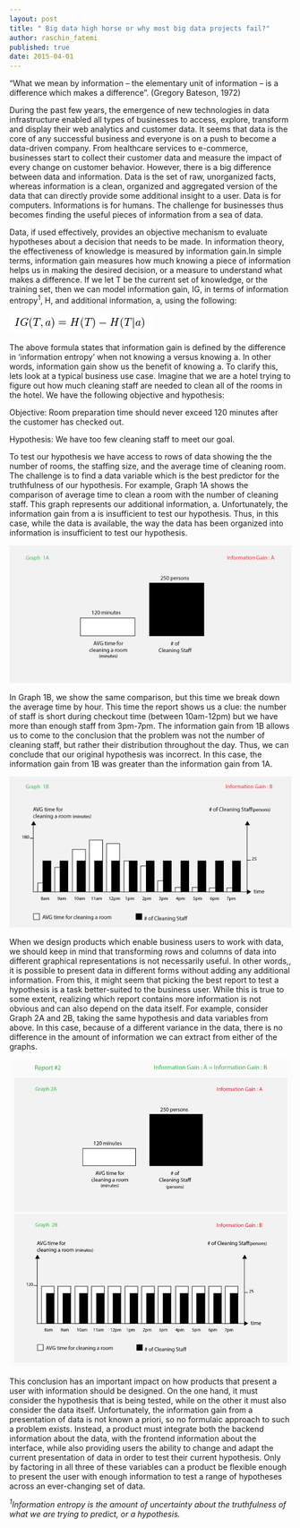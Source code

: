 ```yaml
---
layout: post
title: " Big data high horse or why most big data projects fail?"
author: raschin_fatemi
published: true
date: 2015-04-01
---
```



“What we mean by information – the elementary unit of information – is a difference which makes a difference”. (Gregory Bateson, 1972)

During the past few years, the emergence of new technologies in data infrastructure enabled all types of businesses to access, explore, transform and display their web analytics and customer data. It seems that data is the core of any successful business and everyone is on a push to become a data-driven company. From healthcare services to e-commerce, businesses start to collect their customer data and measure the impact of every change on customer behavior. However, there is a big difference between data and information. Data is the set of raw, unorganized facts, whereas information is a clean, organized and aggregated version of the data that can directly provide some additional insight to a user. Data is for computers. Informations is for humans. The challenge for businesses thus becomes finding the useful pieces of information from a sea of data. 

Data, if used effectively, provides an objective mechanism to evaluate hypotheses about a decision that needs to be made. In information theory, the effectiveness of knowledge is measured by information gain.In simple terms, information gain measures how much knowing a piece of information helps us in making the desired decision, or a measure to understand what makes a difference.  If we let T be the current set of knowledge, or the training set, then we can model information gain, IG,  in terms of information entropy<sup>1</sup>, H,  and additional information, a, using the following: 

![alt text](/images/ig.png)

The above formula states that information gain is defined by the difference in ‘information entropy’ when not knowing a versus knowing a. In other words, information gain show us the benefit of knowing a. To clarify this,  lets look at a typical business use case. Imagine that we are a hotel trying to figure out how much cleaning staff are needed to clean all of the rooms in the hotel. We have the following objective and hypothesis: 

Objective: Room preparation  time should never exceed 120 minutes after the customer has checked out.

Hypothesis: We have too few cleaning staff to meet our goal. 

To test our hypothesis we have access to rows of data showing the the number of rooms, the staffing size, and the average time of cleaning room. The challenge is to find a data variable which is the best predictor for the truthfulness of our hypothesis. For example, Graph 1A shows the comparison of average time to clean a room with the number of cleaning staff. This graph represents our additional information, a. Unfortunately, the information gain from a is insufficient to test our hypothesis. Thus, in this case, while the data is available, the way the data has been organized into information is insufficient to test our hypothesis. 

![alt text](/images/g-1a.png)

In Graph 1B,  we show the same comparison, but this time we break down the average time by hour. This time the report shows us a clue: the number of staff is short during checkout time (between 10am-12pm) but we have more than enough staff from 3pm-7pm. The information gain from 1B allows us to come to the conclusion that the problem was not the number of cleaning staff, but rather their distribution throughout the day. Thus, we can conclude that our original hypothesis was incorrect. In this case, the information gain from 1B was greater than the information gain from 1A.  


![alt text](/images/g-1b.png)

When we design products which enable business users to work with data, we should keep in mind that transforming rows and columns of data into different graphical representations is not necessarily useful. In other words,, it is possible to present data in different forms without adding any additional information.  From this, it might seem that picking the best report to test a hypothesis is a task better-suited to the business user. While this is true to some extent, realizing which report contains more information is not obvious and can also depend on the data itself. For example, consider Graph 2A and 2B,  taking the same hypothesis and  data variables from above. In this case, because of a different variance in the data,  there is no difference in the amount of information we can extract from either of the graphs. 

![alt text](/images/blog-post-graphs-b.png)

This conclusion has an important impact on how products that present a user with information should be designed. On the one hand, it must consider the hypothesis that is being tested, while on the other it must also consider the data itself. Unfortunately, the information gain from a presentation of data is not known a priori,  so no formulaic approach to such a problem exists. Instead, a product must integrate both the backend information about the data, with the frontend information about the interface, while also providing users the ability to change and adapt the current presentation of data in order to test their current hypothesis. Only by factoring in all three of these variables can a product be flexible enough to present the user with enough information to test a range of hypotheses across an ever-changing set of data. 

*<sup>1</sup>Information entropy  is the amount of uncertainty about the truthfulness of what we are trying to predict, or a hypothesis.*













